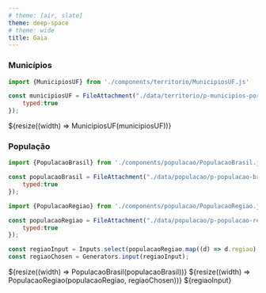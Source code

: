 ```yaml
---
# theme: [air, slate]
theme: deep-space
# theme: wide
title: Gaia
---
```


### Municípios

```js
import {MunicipiosUF} from './components/territorio/MunicipiosUF.js'

const municipiosUF = FileAttachment("./data/territorio/p-municipios-por-estado.csv").csv({
    typed:true
});
```

<div class="grid grid-cols-2">
  <div class="card">
    ${resize((width) => MunicipiosUF(municipiosUF))}
  </div>
</div>

### População

```js
import {PopulacaoBrasil} from './components/populacao/PopulacaoBrasil.js'

const populacaoBrasil = FileAttachment("./data/populacao/p-populacao-brasil.csv").csv({
    typed:true
});
```



```js
import {PopulacaoRegiao} from './components/populacao/PopulacaoRegiao.js'

const populacaoRegiao = FileAttachment("./data/populacao/p-populacao-regiao.csv").csv({
    typed:true
});
```

```js
const regiaoInput = Inputs.select(populacaoRegiao.map((d) => d.regiao), {unique: true, sort: true, label: "Região:", width:120});
const regiaoChosen = Generators.input(regiaoInput);
```

<div class="grid grid-cols-2">
  <div class="card">
    ${resize((width) => PopulacaoBrasil(populacaoBrasil))}
    ${resize((width) => PopulacaoRegiao(populacaoRegiao, regiaoChosen))}
    ${regiaoInput}
  </div>
</div>